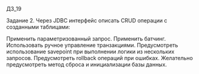 ДЗ_19

Задание 2. Через JDBC интерфейс описать CRUD операции с созданными таблицами:

Применить параметризованный запрос.
Применить батчинг.
Использовать ручное управление транзакциями.
Предусмотреть использование savepoint при выполнении логики из нескольких запросов.
Предусмотреть rollback операций при ошибках.
Желательно предусмотреть метод сброса и инициализации базы данных.